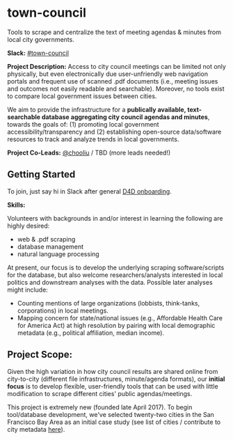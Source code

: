 
# town-council
Tools to scrape and centralize the text of meeting agendas & minutes from local city governments.

**Slack:** [#town-council](http://datafordemocracy.slack.com/messages/town-council)

**Project Description:**
Access to city council meetings can be limited not only physically, but even electronically due user-unfriendly web navigation portals and frequent use of scanned .pdf documents (i.e., meeting issues and outcomes not easily readable and searchable). Moreover, no tools exist to compare local government issues between cities.

We aim to provide the infrastructure for a **publically available, text-searchable database aggregating city council agendas and minutes**, towards the goals of: (1) promoting local government accessibility/transparency and (2) establishing open-source data/software resources to track and analyze trends in local governments.

**Project Co-Leads:**
[@chooliu](https://datafordemocracy.slack.com/messages/@chooliu/) / TBD (more leads needed!)

## Getting Started

To join, just say hi in Slack after general [D4D onboarding](https://github.com/Data4Democracy/read-this-first).

**Skills:**

Volunteers with backgrounds in and/or interest in learning the following are highly desired:

* web & .pdf scraping
* database management
* natural language processing

At present, our focus is to develop the underlying scraping software/scripts for the database, but also welcome researchers/analysts interested in local politics and downstream analyses with the data. Possible later analyses might include:

* Counting mentions of large organizations (lobbists, think-tanks, corporations) in local meetings.
* Mapping concern for state/national issues (e.g., Affordable Health Care for America Act) at high resolution by pairing with local demographic metadata (e.g., political affiliation, median income).

## Project Scope:

Given the high variation in how city council results are shared online from city-to-city (different file infrastructures, minute/agenda formats), our **initial focus** is to develop flexible, user-friendly tools that can be used with little modification to scrape different cities' public agendas/meetings.

This project is extremely new (founded late April 2017). To begin tool/database development, we've selected twenty-two cities in the San Francisco Bay Area as an initial case study (see list of cities / contribute to city metadata [here](https://github.com/Data4Democracy/town-council/tree/master/city_metadata)).
